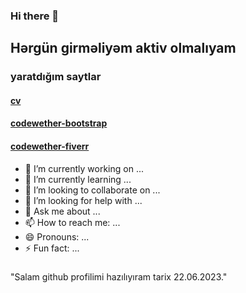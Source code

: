### Hi there 👋
## Hərgün girməliyəm aktiv olmalıyam 
### yaratdığım saytlar
#### [cv](https://ferid-cv.netlify.app/)
#### [codewether-bootstrap](https://codewether-bootstrap.netlify.app/)
#### [codewether-fiverr](https://codewether-fiverr.netlify.app/)
- 🔭 I’m currently working on ...
- 🌱 I’m currently learning ...
- 👯 I’m looking to collaborate on ...
- 🤔 I’m looking for help with ...
- 💬 Ask me about ...
- 📫 How to reach me: ...
- 😄 Pronouns: ...
- ⚡ Fun fact: ...

###

###
"Salam github profilimi hazılıyıram tarix 22.06.2023."
